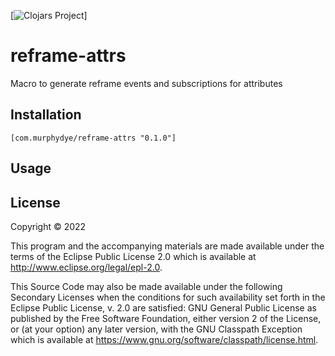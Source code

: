 [![Clojars Project](https://img.shields.io/clojars/v/com.murphydye/reframe-attrs.svg)]

# reframe-attrs

Macro to generate reframe events and subscriptions for attributes

## Installation

`[com.murphydye/reframe-attrs "0.1.0"]`

## Usage


## License

Copyright © 2022

This program and the accompanying materials are made available under the
terms of the Eclipse Public License 2.0 which is available at
http://www.eclipse.org/legal/epl-2.0.

This Source Code may also be made available under the following Secondary
Licenses when the conditions for such availability set forth in the Eclipse
Public License, v. 2.0 are satisfied: GNU General Public License as published by
the Free Software Foundation, either version 2 of the License, or (at your
option) any later version, with the GNU Classpath Exception which is available
at https://www.gnu.org/software/classpath/license.html.
